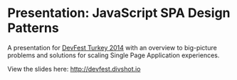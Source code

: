 Presentation: JavaScript SPA Design Patterns
===========================================

A presentation for [DevFest Turkey 2014](http://www.devfesttr.com) with an overview to big-picture problems and solutions for scaling Single Page Application experiences.

View the slides here: http://devfest.divshot.io
